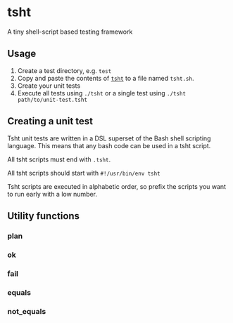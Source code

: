 tsht
====
A tiny shell-script based testing framework

## Usage

1. Create a test directory, e.g. `test`
2. Copy and paste the contents of [`tsht`](./tsht.sh) to a file named `tsht.sh`.
3. Create your unit tests
4. Execute all tests using `./tsht` or a single test using `./tsht path/to/unit-test.tsht`

## Creating a unit test

Tsht unit tests are written in a DSL superset of the Bash shell scripting
language. This means that any bash code can be used in a tsht script.

All tsht scripts must end with `.tsht`.

All tsht scripts should start with `#!/usr/bin/env tsht`

Tsht scripts are executed in alphabetic order, so prefix the scripts you want
to run early with a low number.

## Utility functions

### plan

### ok

### fail

### equals

### not_equals

